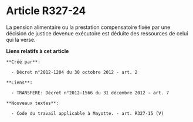 # Article R327-24

La pension alimentaire ou la prestation compensatoire fixée par une décision de justice devenue exécutoire est déduite des
ressources de celui qui la verse.

**Liens relatifs à cet article**

	**Créé par**:

	  - Décret n°2012-1204 du 30 octobre 2012 - art. 2

	**Liens**:

	  - TRANSFERE: Décret n°2012-1566 du 31 décembre 2012 - art. 7

	**Nouveaux textes**:

	  - Code du travail applicable à Mayotte. - art. R327-15 (V)
